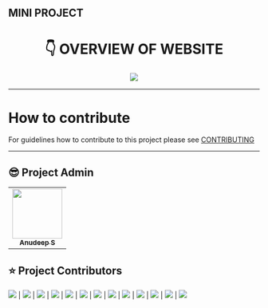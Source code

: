 ## MINI PROJECT

<h1 align="center"> 👇 OVERVIEW OF WEBSITE </h1>

<p align="center">

  <img style='border:2px solid #FFFFFF' src="/datavis.gif">
</p>

---

# How to contribute

For guidelines how to contribute to this project please see [CONTRIBUTING](CONTRIBUTING.md)

---

## 😎 Project Admin

<table>
  <tr>
<td align="center"><a href="https://github.com/Anudeep-313"><img src="https://avatars.githubusercontent.com/u/84098720?v=4" width="100px;" alt=""/><br /><sub><b>Anudeep S</b></sub></a></td>
  </tr>
</table>

## ⭐ Project Contributors

[![](https://github.com/Anudeep-313.png?size=50)](https://github.com/Anudeep-313) | [![](https://github.com/pranshuj73.png?size=50)](https://github.com/pranshuj73) | [![](https://github.com/avatar-10000.png?size=50)](https://github.com/avatar-10000) | [![](https://github.com/Sonualam-bot.png?size=50)](https://github.com/Sonualam-bot) | [![](https://github.com/Samriddh2703.png?size=50)](https://github.com/Samriddh2703) | [![](https://github.com/bhuvan-tech.png?size=50)](https://github.com/bhuvan-tech) | [![](https://github.com/vbindal.png?size=50)](https://github.com/vbindal) | [![](https://github.com/aakashraj01.png?size=50)](https://github.com/aakashraj01) | [![](https://github.com/yesimhozman.png?size=50)](https://github.com/yesimhozman) | [![](https://github.com/Stronkness.png?size=50)](https://github.com/Stronkness) | [![](https://github.com/YasirObaibullah99.png?size=50)](https://github.com/YasirObaibullah99) | [![](https://github.com/ch3ber.png?size=50)](https://github.com/ch3ber) | [![](https://github.com/Yuvraj3905.png?size=50)](https://github.com/Yuvraj3905)

